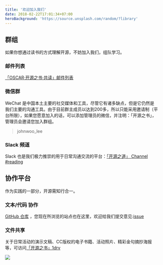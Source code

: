 ```yaml
---
title: '欢迎加入我们'
date: 2018-02-22T17:01:34+07:00
heroBackground: 'https://source.unsplash.com/random/?library'
---
```


## 群组

如果你想通过读书的方式理解开源，不妨加入我们，组队学习。

### 邮件列表

[「OSCAR·开源之书·共读」邮件列表](https://groups.google.com/d/forum/reading-open-source-way)

### 微信群

WeChat 是中国本土主要的社交媒体和工具，尽管它有诸多缺点，但是它仍然是我们主要的沟通工具。由于目前群主成员以达到200多，所以只能采用邀请制（平台所限），如果您愿意加入的话，可以添加管理员的微信，并注明：「开源之书」，管理员会邀请您加入群组。

> johnwoo_lee 

### Slack 频道

Slack 也是我们极力推崇的用于日常沟通交流的平台：[「开源之道」 Channel #reading](https://join.slack.com/t/ocselected/shared_invite/zt-bqcancg2-GxzjywBuDD_wx~iyij4jgQ)

## 协作平台

作为实践的一部分，开源需知行合一。

### 文本/代码 协作

[GitHub 仓库](https://github.com/oscar-open-source-book) ，您现在所浏览的站点也在这里，欢迎给我们提交意见:[issue](https://github.com/oscar-open-source-book/website/issues/new/choose)

### 文件共享

关于日常活动的演示文稿、CC版权的电子书籍、活动照片、精彩金句摘抄海报等，可访问[「开源之书」1drv](https://1drv.ms/u/s!Arg2k_5HJFrbgdI0Ijr9hHTVnrXzrg?e=YDZezq)


![](https://source.unsplash.com/random/?welcome)